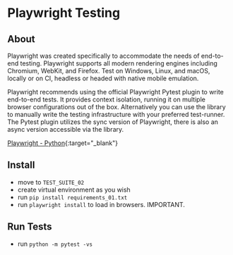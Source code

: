 # Playwright Testing

## About

Playwright was created specifically to accommodate the needs of end-to-end testing. Playwright supports all modern rendering engines including Chromium, WebKit, and Firefox. Test on Windows, Linux, and macOS, locally or on CI, headless or headed with native mobile emulation.

Playwright recommends using the official Playwright Pytest plugin to write end-to-end tests. It provides context isolation, running it on multiple browser configurations out of the box. Alternatively you can use the library to manually write the testing infrastructure with your preferred test-runner. The Pytest plugin utilizes the sync version of Playwright, there is also an async version accessible via the library.

[Playwright - Python](https://playwright.dev/python/){:target="_blank"}

## Install 

- move to `TEST_SUITE_02` 
- create virtual environment as you wish
- run `pip install requirements_01.txt`
- run `playwright install` to load in browsers. IMPORTANT.

## Run Tests

- run `python -m pytest -vs`


